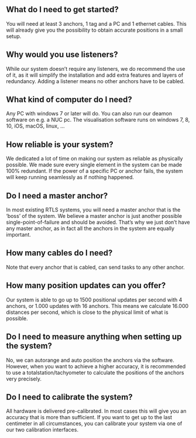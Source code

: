 ## What do I need to get started?
You will need at least 3 anchors, 1 tag and a PC and 1 ethernet cables. This will already give you the possibility to obtain accurate positions in a small setup.

## Why would you use listeners?
While our system doesn’t require any listeners, we do recommend the use of it, as it will simplify the installation and add extra features and layers of redundancy.
Adding a listener means no other anchors have to be cabled. 

## What kind of computer do I need?
Any PC with windows 7 or later will do.
You can also run our deamon software on e.g. a NUC pc.
The visualisation software runs on windows 7, 8, 10, iOS, macOS, linux, ...

## How reliable is your system? 
We dedicated a lot of time on making our system as reliable as physically possible.
We made sure every single element in the system can be made 100% redundant. 
If the power of a specific PC or anchor fails, the system will keep running seamlessly as if nothing happened.

## Do I need a master anchor?
In most existing RTLS systems, you will need a master anchor that is the ‘boss’ of the system. We believe a master anchor is just another possible single-point-of-failure and should be avoided. That’s why we just don’t have any master anchor, as in fact all the anchors in the system are equally important.

## How many cables do I need?
Note that every anchor that is cabled, can send tasks to any other anchor.

## How many position updates can you offer?
Our system is able to go up to 1500 positional updates per second with 4 anchors, or 1.000 updates with 16 anchors.
This means we calculate 16.000 distances per second, which is close to the physical limit of 
what is possible.

## Do I need to measure anything when setting up the system?
No, we can autorange and auto position the anchors via the software.
However, when you want to achieve a higher accuracy, it is recommended to use a totalstation/tachyometer to calculate the positions of the anchors very precisely.

## Do I need to calibrate the system?
All hardware is delivered pre-calibrated. In most cases this will give you an accuracy that is more than sufficient.  If you want to get up to the last centimeter in all circumstances, you can calibrate your system via one of our two calibration interfaces.
